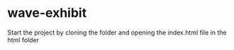 # wave-exhibit

Start the project by cloning the folder and opening the index.html file in the html folder
